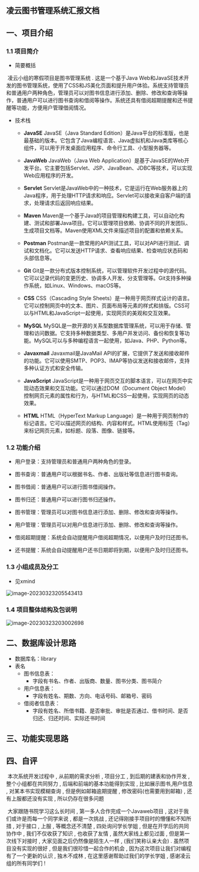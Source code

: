 ## 凌云图书管理系统汇报文档

## 一、项目介绍

### 1.1 项目简介

- 简要概括

​		凌云小组的寒假项目是图书管理系统 . 这是一个基于Java Web和JavaSE技术开发的图书管理系统，使用了CSS和JS美化页面和提升用户体验。系统支持管理员和普通用户两种角色，管理员可以对图书信息进行添加、删除、修改和查询等操作，普通用户可以进行图书查询和借阅等操作。系统还具有借阅超期提醒和还书提醒等功能，方便用户管理借阅情况。

- 技术栈

  - **JavaSE**
    JavaSE（Java Standard Edition）是Java平台的标准版，也是最基础的版本。它包含了Java编程语言、Java虚拟机和Java类库等核心组件，可以用于开发桌面应用程序、命令行工具、小型服务器等。

  - **JavaWeb**
    JavaWeb（Java Web Application）是基于JavaSE的Web开发平台。它主要包括Servlet、JSP、JavaBean、JDBC等技术，可以实现Web应用程序的开发。

  - **Servlet**
    Servlet是JavaWeb中的一种技术，它是运行在Web服务器上的Java程序，用于处理HTTP请求和响应。Servlet可以接收来自客户端的请求，处理请求后返回响应结果。

  - **Maven**
    Maven是一个基于Java的项目管理和构建工具，可以自动化构建、测试和部署Java项目。它可以管理项目依赖、协调不同的开发团队、生成项目文档等。Maven使用XML文件来描述项目的配置和依赖关系。

  - **Postman**
    Postman是一款常用的API测试工具，可以对API进行测试、调试和文档化。它可以发送HTTP请求、查看响应结果、检查响应状态码和头部信息等。

  - **Git**
    Git是一款分布式版本控制系统，可以管理软件开发过程中的源代码。它可以记录代码的变更历史、协调多人开发、分支管理等。Git支持多种操作系统，如Linux、Windows、macOS等。

  - **CSS**
    CSS（Cascading Style Sheets）是一种用于网页样式设计的语言。它可以控制网页中的文本、图片、页面布局等元素的样式和排版。CSS可以与HTML和JavaScript一起使用，实现网页的美观和交互效果。

  - **MySQL**
    MySQL是一款开源的关系型数据库管理系统，可以用于存储、管理和访问数据。它支持多种数据类型、多用户并发访问、备份和恢复等功能。MySQL可以与多种编程语言一起使用，如Java、PHP、Python等。

  - **Javaxmail**
    Javaxmail是JavaMail API的扩展，它提供了发送和接收邮件的功能。它可以使用SMTP、POP3、IMAP等协议发送和接收邮件，支持多种认证方式和安全传输。

  - **JavaScript**
    JavaScript是一种用于网页交互的脚本语言，可以在网页中实现动态效果和交互功能。它可以通过DOM（Document Object Model）控制网页元素的属性和行为，与HTML和CSS一起使用，实现网页的动态效果。

  - **HTML**
    HTML（HyperText Markup Language）是一种用于网页制作的标记语言。它可以描述网页的结构、内容和样式。HTML使用标签（Tag）来标记网页元素，如标题、段落、图像、链接等。

### 1.2 功能介绍

- 用户登录：支持管理员和普通用户两种角色的登录。

- 图书查询：普通用户可以根据书名、作者、出版社等信息进行图书查询。

- 图书借阅：普通用户可以进行图书借阅操作。

- 图书归还：普通用户可以进行图书归还操作。

- 图书管理：管理员可以对图书信息进行添加、删除、修改和查询等操作。

- 用户管理：管理员可以对用户信息进行添加、删除、修改和查询等操作。

- 借阅超期提醒：系统会自动提醒用户借阅超期情况，以便用户及时归还图书。

- 还书提醒：系统会自动提醒用户还书日期即将到期，以便用户及时归还图书。

### 1.3 小组成员及分工

- 见xmind

![image-20230323205543413](https://utypora-image.oss-cn-beijing.aliyuncs.com/image-20230323205543413.png)



### 1.4 项目整体结构及包说明

![image-20230323203002698](https://utypora-image.oss-cn-beijing.aliyuncs.com/image-20230323203002698.png)

## 二、数据库设计思路

- 数据库名：library
- 表名
  - 图书信息表：
    - 字段有书名、作者、出版商、数量、图书分类、图书简介
  - 用户信息表：
    - 字段有姓名、期数、方向、电话号码、邮箱号、密码
  - 借阅者信息表：
    - 字段有姓名、所借书籍、是否审批、审批是否通过、借书时间、是否归还、归还时间、实际还书时间

## 三、功能实现思路

## 四、自评

​		本次系统开发过程中 , 从前期的需求分析 , 项目分工 , 到后期的建表和协作开发 , 整个小组都在共同努力 , 后端和前端的基本功能得到实现 , 比如展示图书,用户信息 , 对某本书实现模糊查询  , 但是例如邮箱逾期提醒 , 修改密码(也需要用到邮箱) , 还有上服都还没有实现 , 所以仍存在很多问题

​		大家跟随书院学习这么长时间 , 第一多人合作完成一个Javaweb项目 , 这对于我们或许是而每一个同学来说 , 都是一次挑战 , 还记得刚接手项目时的懵懂和不知所措 , 对于接口 , 上服 , 等概念还不清楚 , 四处询问学长学姐 , 但是在开学后的共同协作中 , 我们不仅收获了知识 , 也收获了友情 , 虽然大家线上都见过面 , 但是第一次线下对接时 , 大家见面之后仍然像是陌生人一样 , (我们笑称认亲大会) . 虽然项目没有实现的很好 , 但是我们很珍惜一起合作的机会 , 因为这次项目让我们对编程有了一个更新的认识 , 独木不成林 , 在这里感谢帮助过我们的学长学姐 , 感谢凌云组的所有同学们 !
